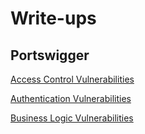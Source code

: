 # Write-ups
## Portswigger

[Access Control Vulnerabilities](/access_control_vulnerabilities.md)

[Authentication Vulnerabilities](/authentication_vulnerabilities.md)

[Business Logic Vulnerabilities](/business_logic_vulnerabilities.md)
